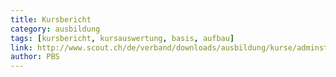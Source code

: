 ```yaml
---
title: Kursbericht
category: ausbildung
tags: [kursbericht, kursauswertung, basis, aufbau]
link: http://www.scout.ch/de/verband/downloads/ausbildung/kurse/adminstration/formulare-kursadministration/kursbericht/view
author: PBS
---
```

